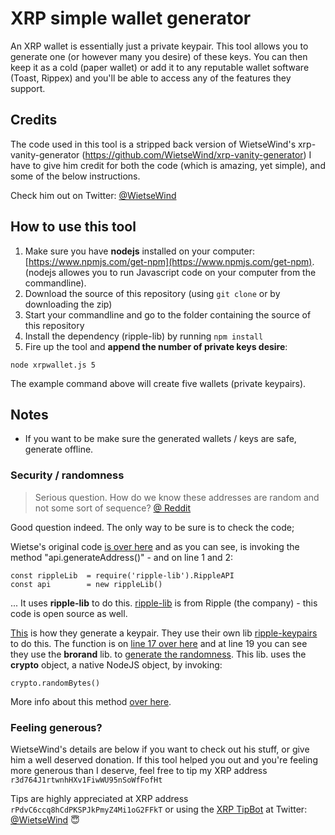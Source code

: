 # XRP simple wallet generator

An XRP wallet is essentially just a private keypair. This tool allows you to generate one (or however many you desire) of these keys. You can then keep it as a cold (paper wallet) or add it to any reputable wallet software (Toast, Rippex) and you'll be able to access any of the features they support.

## Credits

The code used in this tool is a stripped back version of WietseWind's xrp-vanity-generator (https://github.com/WietseWind/xrp-vanity-generator)
I have to give him credit for both the code (which is amazing, yet simple), and some of the below instructions.

Check him out on Twitter: [@WietseWind](https://twitter.com/WietseWind)

## How to use this tool

1. Make sure you have **nodejs** installed on your computer:
[https://www.npmjs.com/get-npm](https://www.npmjs.com/get-npm).
(nodejs allowes you to run Javascript code on your computer from the commandline).
2. Download the source of this repository (using `git clone` or by downloading the zip)
3. Start your commandline and go to the folder containing the source of this repository
4. Install the dependency (ripple-lib) by running `npm install`
5. Fire up the tool and **append the number of private keys desire**:
```
node xrpwallet.js 5
```

The example command above will create five wallets (private keypairs).

## Notes

- If you want to be make sure the generated wallets / keys are safe, generate offline.

### Security / randomness

> Serious question. How do we know these addresses are random and not some sort of sequence? [@ Reddit](https://www.reddit.com/r/Ripple/comments/7u9wmc/create_your_own_fancy_wallet_address_open_source/dtinlkd/)

Good question indeed. The only way to be sure is to check the code;

Wietse's original code [is over here](https://github.com/WietseWind/xrp-vanity-generator/blob/master/xrpwallet.js) and as you can see, is invoking the method "api.generateAddress()" - and on line 1 and 2:

    const rippleLib  = require('ripple-lib').RippleAPI
    const api        = new rippleLib()

... It uses **ripple-lib** to do this. [ripple-lib](https://github.com/ripple/ripple-lib) is from Ripple (the company) - this code is open source as well.

[This](https://github.com/ripple/ripple-lib/blob/develop/src/offline/generate-address.ts) is how they generate a keypair. They use their own lib [ripple-keypairs](https://github.com/ripple/ripple-keypairs) to do this. The function is on [line 17 over here](https://github.com/ripple/ripple-keypairs/blob/master/src/index.js) and at line 19 you can see they use the **brorand** lib. to [generate the randomness](https://github.com/indutny/brorand/blob/master/index.js). This lib. uses the **crypto** object, a native NodeJS object, by invoking:

    crypto.randomBytes()

More info about this method [over here](https://nodejs.org/api/crypto.html#crypto_crypto_randombytes_size_callback).

### Feeling generous?

WietseWind's details are below if you want to check out his stuff, or give him a well deserved donation.
If this tool helped you out and you're feeling more generous than I deserve, feel free to tip my XRP address `r3d764J1rtwnhHXv1FiwWU95nSoWfFofHt`

Tips are highly appreciated at XRP address `rPdvC6ccq8hCdPKSPJkPmyZ4Mi1oG2FFkT` or using
the [XRP TipBot](https://xrptipbot.com) at Twitter: [@WietseWind](https://twitter.com/WietseWind) 😇

